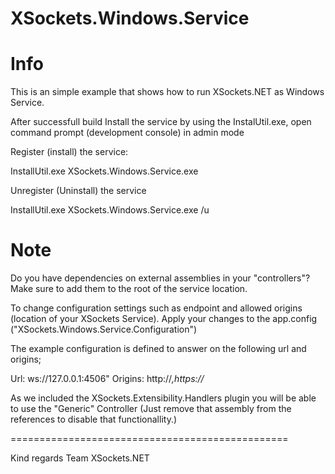 XSockets.Windows.Service
========================

# Info

This is an simple example that shows how to run XSockets.NET as Windows Service.  

After successfull build Install the service by using the InstalUtil.exe, open command prompt (development console) in admin mode

Register (install) the service:

InstallUtil.exe XSockets.Windows.Service.exe

Unregister (Uninstall) the service

InstallUtil.exe XSockets.Windows.Service.exe /u

# Note

Do you have dependencies on external assemblies in your "controllers"?
Make sure to add them to the root of the service location.

To change configuration settings such as endpoint and allowed origins (location of your XSockets Service).
Apply your changes to the app.config ("XSockets.Windows.Service.Configuration")

The example configuration is defined to answer on the following url and origins;

Url: ws://127.0.0.1:4506"
Origins: http://*,https://*

As we included the XSockets.Extensibility.Handlers plugin you will be able
to use the "Generic" Controller (Just remove that assembly from the references to disable that functionallity.)

================================================


Kind regards
Team XSockets.NET